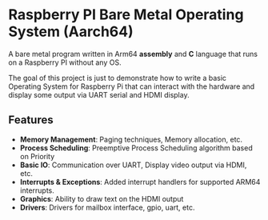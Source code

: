 # Raspberry PI Bare Metal Operating System (Aarch64)
A bare metal program written in Arm64 **assembly** and **C** language that runs on a Raspberry PI without any OS.

The goal of this project is just to demonstrate how to write a basic Operating System for Raspberry Pi that can interact with the hardware and display some output via UART serial and HDMI display.

## Features

- **Memory Management**: Paging techniques, Memory allocation, etc.
- **Process Scheduling**: Preemptive Process Scheduling algorithm based on Priority
- **Basic IO**: Communication over UART, Display video output via HDMI, etc.
- **Interrupts & Exceptions**: Added interrupt handlers for supported ARM64 interrupts.
- **Graphics**: Ability to draw text on the HDMI output
- **Drivers**: Drivers for mailbox interface, gpio, uart, etc.
